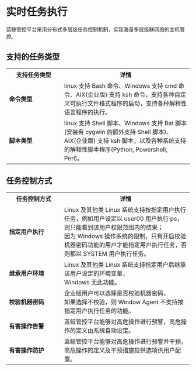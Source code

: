 # 实时任务执行

蓝鲸管控平台采用分布式多层级任务控制机制，实现海量多层级联网络的主机管控。

## 支持的任务类型

<table><tbody>
<tr><th width="30%">支持任务类型</th><th width="75%">详情</th></tr>
<tr><td><b>命令类型</b></td><td>linux 支持 Bash 命令、Windows 支持 cmd 命令、AIX(企业版) 支持 ksh 命令，支持各种自定义可执行文件格式程序的启动，支持各种解释性语言程序的执行。</td></tr>
<tr><td><b>脚本类型</b></td><td>linux 支持 Shell 脚本、Windows 支持 Bat 脚本(安装有 cygwin 的额外支持 Shell 脚本)、AIX(企业版) 支持 ksh 脚本，以及各种系统支持的解释性脚本程序(Python, Powershell, Perl)。</td></tr>
</tbody></table>

## 任务控制方式

<table><tbody>
<tr><th width="30%">任务控制方式</th><th width="75%">详情</th></tr>
<tr><td><b>指定用户执行</b></td><td>Linux 及其他类 Linux 系统支持按指定用户执行任务，例如用户设定以 user00 用户执行 ps，则只能看到该用户权限范围内的结果；<br>因为 Windows 操作系统的限制，只有开启校验机器密码功能的用户才能指定用户执行任务，否则都以 SYSTEM 用户执行任务。</td></tr>
<tr><td><b>继承用户环境</b></td><td>Linux 及其他类 Linux 系统支持指定用户后继承该用户设定的环境变量，<br>Windows 无此功能。</td></tr>
<tr><td><b>校验机器密码</b></td><td>企业版用户可以选择是否校验机器密码，<br>如果选择不校验，则 Window Agent 不支持按指定用户执行任务的功能。</td></tr>
<tr><td><b>有害操作告警</b></td><td>蓝鲸管控平台能够对高危操作进行预警，高危操作的定义由系统自动设定。</td></tr>
<tr><td><b>有害操作防护</b></td><td>蓝鲸管控平台能够对高危操作进行预警并干预，高危操作的定义及干预措施提供选项供用户配置。</td></tr>
</tbody></table>